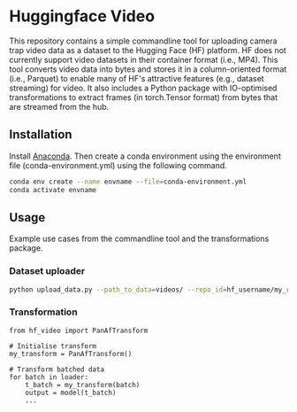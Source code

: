 # Huggingface Video

This repository contains a simple commandline tool for uploading camera trap video data as a dataset to the Hugging Face (HF) platform. HF does not currently support video datasets in their container format (i.e., MP4). This tool converts video data into bytes and stores it in a column-oriented format (i.e., Parquet) to enable many of HF's attractive features (e.g., dataset streaming) for video. It also includes a Python package with IO-optimised transformations to extract frames (in torch.Tensor format) from bytes that are streamed from the hub.

## Installation

Install [Anaconda](https://docs.conda.io/en/latest/miniconda.html). Then create a conda environment using the environment file (conda-environment.yml) using the following command.

```bash
conda env create --name envname --file=conda-environment.yml
conda activate envname
```

## Usage

Example use cases from the commandline tool and the transformations package.

### Dataset uploader

```bash
python upload_data.py --path_to_data=videos/ --repo_id=hf_username/my_repo
```

### Transformation

```
from hf_video import PanAfTransform

# Initialise transform
my_transform = PanAfTransform()

# Transform batched data
for batch in loader:
    t_batch = my_transform(batch)
    output = model(t_batch)
    ...
```
